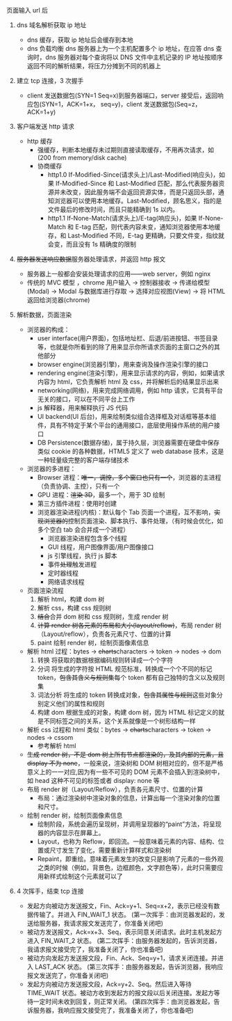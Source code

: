 页面输入 url 后

1. dns 域名解析获取 ip 地址
    - dns 缓存，获取 ip 地址后会缓存到本地
    - dns 负载均衡 dns 服务器上为一个主机配置多个 ip 地址，在应答 dns 查询时，dns 服务器对每个查询将以 DNS 文件中主机记录的 IP 地址按顺序返回不同的解析结果，将压力分摊到不同的机器上
2. 建立 tcp 连接，3 次握手
    - client 发送数据包(SYN=1 Seq=x)到服务器端口，server 接受后，返回响应包(SYN=1，ACK=1+x， seq=y)，client 发送数据包(Seq=z，ACK=1+y)
3. 客户端发送 http 请求
    - http 缓存
        - 强缓存，判断本地缓存未过期则直接读取缓存，不用再次请求，如(200 from memory/disk cache)
        - 协商缓存
            - http1.0 If-Modified-Since(请求头上)/Last-Modified(响应头)，如果 If-Modified-Since 和 Last-Modified 匹配，那么代表服务器资源并未改变，因此服务端不会返回资源实体，而是只返回头部，通知浏览器可以使用本地缓存。Last-Modified，顾名思义，指的是文件最后的修改时间，而且只能精确到 1s 以内。
            - http1.1 If-None-Match(请求头上)/E-tag(响应头)，如果 If-None-Match 和 E-tag 匹配，则代表内容未变，通知浏览器使用本地缓存，和 Last-Modified 不同，E-tag 更精确，只要文件变，指纹就会变，而且没有 1s 精确度的限制
4. ~~服务器发送响应数据~~服务器处理请求，并返回 http 报文
    - 服务器上一般都会安装处理请求的应用——web server，例如 nginx
    - 传统的 MVC 模型 ，chrome 用户输入 -> 控制器接收 -> 传递给模型(Modal) -> Modal 与数据库进行存取 -> 选择对应视图(View) -> 将 HTML 返回给浏览器(chrome)
5. 解析数据，页面渲染

    - 浏览器的构成：
        - user interface(用户界面)，包括地址栏、后退/前进按钮、书签目录等，也就是你所看到的除了用来显示你所请求页面的主窗口之外的其他部分
        - browser engine(浏览器引擎)，用来查询及操作渲染引擎的接口
        - rendering engine(渲染引擎)，用来显示请求的内容，例如，如果请求内容为 html，它负责解析 html 及 css，并将解析后的结果显示出来
        - networking(网络)，用来完成网络调用，例如 http 请求，它具有平台无关的接口，可以在不同平台上工作
        - js 解释器，用来解释执行 JS 代码
        - UI backend(UI 后台)，用来绘制类似组合选择框及对话框等基本组件，具有不特定于某个平台的通用接口，底层使用操作系统的用户接口
        - DB Persistence(数据存储)，属于持久层，浏览器需要在硬盘中保存类似 cookie 的各种数据，HTML5 定义了 web database 技术，这是一种轻量级完整的客户端存储技术
    - 浏览器的多进程：
        - Browser 进程：~~唯一，调控，多个窗口也只有一个~~，浏览器的主进程（负责协调、主控），只有一个
        - GPU 进程：~~渲染 3D~~，最多一个，用于 3D 绘制
        - 第三方插件进程：使用时创建
        - 浏览器渲染进程(内核)：默认每个 Tab 页面一个进程，互不影响，~~实现浏览器的~~控制页面渲染、脚本执行、事件处理，（有时候会优化，如多个空白 tab 会合并成一个进程）
            - 浏览器渲染进程包含多个线程
            - GUI 线程，用户图像界面/用户图像接口
            - js 引擎线程，执行 js 脚本
            - 事件~~处理~~触发进程
            - 定时器线程
            - 网络请求线程
    - 页面渲染流程
        1. 解析 html，构建 dom 树
        2. 解析 css，构建 css 规则树
        3. ~~结合~~合并 dom 树和 css 规则树，生成 render 树
        4. ~~计算 render 树各元素的布局和大小(layout/reflow)~~，布局 render 树（Layout/reflow），负责各元素尺寸、位置的计算
        5. paint 绘制 render 树，绘制页面像素信息
    - 解析 html 过程：bytes -> ~~charts~~characters -> token -> nodes -> dom
        1. 转换 将获取的数据根据编码规则转译成一个个字符
        2. 分词 将生成的字符按 HTML 规范标准，转换成一个个不同的标记 token，~~包含其含义与规则集~~每个 token 都有自己独特的含义以及规则集
        3. 词法分析 将生成的 token 转换成对象，~~包含其属性与规则~~这些对象分别定义他们的属性和规则
        4. 构建 dom 根据生成的对象，构建 dom 树，因为 HTML 标记定义的就是不同标签之间的关系，这个关系就像是一个树形结构一样
    - 解析 css 过程和 html 类似：bytes -> ~~charts~~characters -> token -> nodes -> cssom
        - 参考解析 html
    - ~~生成 render 树，不是 dom 树上所有节点都渲染的，<body>及其内部的元素，且 display 不为 none~~，一般来说，渲染树和 DOM 树相对应的，但不是严格意义上的一一对应,因为有一些不可见的 DOM 元素不会插入到渲染树中，如 head 这种不可见的标签或者 display: none 等
    - 布局 render 树（Layout/Reflow），负责各元素尺寸、位置的计算
        - 布局：通过渲染树中渲染对象的信息，计算出每一个渲染对象的位置和尺寸。
    - 绘制 render 树，绘制页面像素信息
        - 绘制阶段，系统会遍历呈现树，并调用呈现器的“paint”方法，将呈现器的内容显示在屏幕上。
        - Layout，也称为 Reflow，即回流。一般意味着元素的内容、结构、位置或尺寸发生了变化，需要重新计算样式和渲染树
        - Repaint，即重绘。意味着元素发生的改变只是影响了元素的一些外观之类的时候（例如，背景色，边框颜色，文字颜色等），此时只需要应用新样式绘制这个元素就可以了

6. 4 次挥手，结束 tcp 连接
    - 发起方向被动方发送报文，Fin、Ack=y+1、Seq=x+2，表示已经没有数据传输了。并进入 FIN_WAIT_1 状态。
      (第一次挥手：由浏览器发起的，发送给服务器，我请求报文发送完了，你准备关闭吧)
    - 被动方发送报文，Ack=x+3、Seq，表示同意关闭请求。此时主机发起方进入 FIN_WAIT_2 状态。
      (第二次挥手：由服务器发起的，告诉浏览器，我请求报文接受完了，我准备关闭了，你也准备吧)
    - 被动方向发起方发送报文段，Fin、Ack、Seq=y+1，请求关闭连接。并进入 LAST_ACK 状态。
      (第三次挥手：由服务器发起，告诉浏览器，我响应报文发送完了，你准备关闭吧)
    - 发起方向被动方发送报文段，Ack=y+2、Seq。然后进入等待 TIME_WAIT 状态。被动方收到发起方的报文段以后关闭连接。发起方等待一定时间未收到回复，则正常关闭。
      (第四次挥手：由浏览器发起，告诉服务器，我响应报文接受完了，我准备关闭了，你也准备吧)
